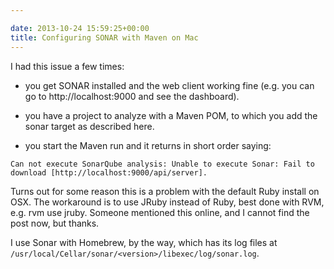 ```yaml
---

date: 2013-10-24 15:59:25+00:00
title: Configuring SONAR with Maven on Mac
---
```


I had this issue a few times:



	
  * you get SONAR installed and the web client working fine (e.g. you can go to http://localhost:9000 and see the dashboard).

	
  * you have a project to analyze with a Maven POM, to which you add the sonar target as described here.

	
  * you start the Maven run and it returns in short order saying:


`Can not execute SonarQube analysis: Unable to execute Sonar: Fail to download [http://localhost:9000/api/server].`

Turns out for some reason this is a problem with the default Ruby install on OSX. The workaround is to use JRuby instead of Ruby, best done with RVM, e.g. rvm use jruby. Someone mentioned this online, and I cannot find the post now, but thanks.

I use Sonar with Homebrew, by the way, which has its log files at `/usr/local/Cellar/sonar/<version>/libexec/log/sonar.log`.
